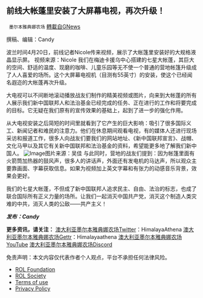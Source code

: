 
## 前线大帐蓬里安装了大屏幕电视，再次升级！
` 墨尔本雅典娜农场` [轉載自GNews](https://gnews.org/zh-hans/2387917/)

撰稿、编辑：Candy
 
波兰时间4月20日，前线记者Nicole传来视频，展示了大帐篷里安装好的大规格液晶显示屏。
 视频来源：Nicole 
我们在梅迪卡援乌中心搭建的七星大帐蓬，其巨大的空间、舒适的温度、现磨的咖啡、儿童乐园等无不使一个普通的营地帐篷升级成了人人喜爱的场所。这个大屏幕电视机（目测有55英寸）的安装，使这个已经闻名遐迩的大帐蓬再次升级。
 
大电视可以不间断地滚动播放战友们制作的精美视频或图片，向来到大帐蓬的所有人展示我们新中国联邦人和法治基金已经完成的任务、正在进行的工作和将要完成的目标。它无疑在我们原有的宣传效果的基础上，起到了进一步的强化作用。
 
从大电视安装之后简短的时间里就看到了它产生的巨大影响：吸引了很多国际义工、新闻记者和难民的注意力。他们在休息期间观看电视，有的媒体人还进行现场采访和报道工作，很多人向战友们要我们的网站地址、《新中国联邦宣言》、战帽、文化马甲以及其它有关新中国联邦和法治基金的资料，希望能更多地了解我们新中国人。
 ![Image](https://media.discordapp.net/attachments/950448401529577502/966382558797516840/image.png?width=541&amp;height=406)图片来源：吴佳 
与此同时，营地的战友们提到：因为帐篷里面有火箭筒加热器的鼓风声，很多人的讲话声，外面还有发电机的马达声，所以观众主要靠画面、字幕获取信息。如果为视频加上英文字幕和有张力的动感音乐背景，效果会更好。
 
我们的七星大帐蓬，不但成了新中国联邦人追求民主、自由、法治的标志，也成了联合国际所有正义力量的场所。让我们一起消灭中国共产党，消灭这个制造人类灾难的中共，消灭人类的公敌——共产主义！
 
***发布：Candy***
 
**更多资讯，请关注：**
[澳大利亚墨尔本雅典娜农场Twitter](https://twitter.com/HimalayaAthena1)：HimalayaAthena
[澳大利亚墨尔本雅典娜农场Gettr](https://www.gettr.com/user/himalayaathena)：Himalayaathena
[澳大利亚墨尔本雅典娜农场YouTube](https://youtube.com/channel/UC-tz4lmA7mG3FzYbylgqjTQ)
[澳大利亚墨尔本雅典娜农场Discord](https://discord.gg/KQQVvwBNvm)

免责声明：本文内容仅代表作者个人观点，平台不承担任何法律风险。
  
- [ROL Foundation](https://rolfoundation.org/)
- [ROL Society](https://rolsociety.org/)
- [Terms of use](https://gnews.org/terms-of-use-3/)
- [Privacy Policy](https://gnews.org/privacy-policy/)
